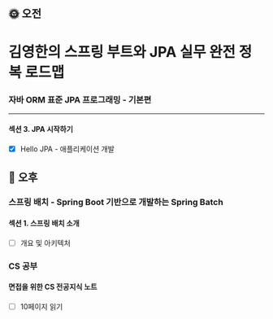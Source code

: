 ## :sun_with_face: 오전

# 김영한의 스프링 부트와 JPA 실무 완전 정복 로드맵
### 자바 ORM 표준 JPA 프로그래밍 - 기본편
--- ---
#### 섹션 3. JPA 시작하기
- [x] Hello JPA - 애플리케이션 개발

## :full_moon_with_face: 오후
### 스프링 배치 - Spring Boot 기반으로 개발하는 Spring Batch
#### 섹션 1. 스프링 배치 소개
- [ ] 개요 및 아키텍처
### CS 공부
#### 면접을 위한 CS 전공지식 노트
- [ ] 10페이지 읽기